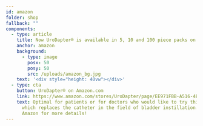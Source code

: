 ```yaml
---
id: amazon
folder: shop
fallback: ""
components:
  - type: article
    title: Now UroDapter® is available in 5, 10 and 100 piece packs on Amazon.com!
    anchor: amazon
    background:
      - type: image
        posx: 50
        posy: 50
        src: /uploads/amazon_bg.jpg
    text: '<div style="height: 40vw"></div>'
  - type: cta
    button: UroDapter® on Amazon.com
    link: https://www.amazon.com/stores/UroDapter/page/EE971FBB-A516-4E98-A2CD-2B62117F088A
    text: Optimal for patients or for doctors who would like to try this device
      which replaces the catheter in the field of bladder instillation. Visit
      Amazon for more details!
---
```

